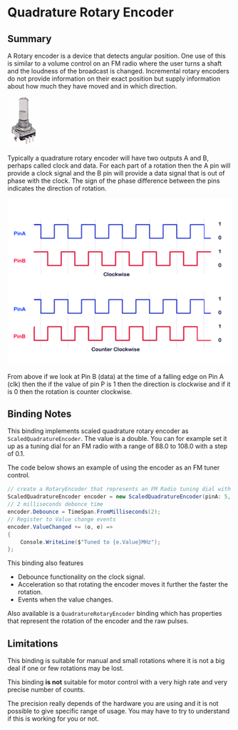 ﻿# Quadrature Rotary Encoder

## Summary

A Rotary encoder is a device that detects angular position. One use of this is similar to a volume control on an FM radio where the user turns a shaft and the loudness of the broadcast is changed. Incremental rotary encoders do not provide information on their exact position but supply information about how much they have moved and in which direction.

![image of rotary encoder](pec11r.png)

Typically a quadrature rotary encoder will have two outputs A and B, perhaps called clock and data. For each part of a rotation then the A pin will provide a clock signal and the B pin will provide a data signal that is out of phase with the clock. The sign of the phase difference between the pins indicates the direction of rotation.

![encoder](encoder.png)

From above if we look at Pin B (data) at the time of a falling edge on Pin A (clk) then the if the value of pin P is 1 then the direction is clockwise and if it is 0 then the rotation is counter clockwise.

## Binding Notes

This binding implements scaled quadrature rotary encoder as `ScaledQuadratureEncoder`. The value is a double. You can for example set it up as a tuning dial for an FM radio with a range of 88.0 to 108.0 with a step of 0.1.

The code below shows an example of using the encoder as an FM tuner control.

```csharp
// create a RotaryEncoder that represents an FM Radio tuning dial with a range of 88 -> 108 MHz
ScaledQuadratureEncoder encoder = new ScaledQuadratureEncoder(pinA: 5, pinB: 6, PinEventTypes.Falling, pulsesPerRotation: 20, pulseIncrement: 0.1, rangeMin: 88.0, rangeMax: 108.0) { Value = 88 };
// 2 milliseconds debonce time
encoder.Debounce = TimeSpan.FromMilliseconds(2);
// Register to Value change events
encoder.ValueChanged += (o, e) =>
{
    Console.WriteLine($"Tuned to {e.Value}MHz");
};
```

This binding also features 

- Debounce functionality on the clock signal.
- Acceleration so that rotating the encoder moves it further the faster the rotation.
- Events when the value changes.

Also available is a `QuadratureRotaryEncoder` binding which has properties that represent the rotation of the encoder and the raw pulses.

## Limitations

This binding is suitable for manual and small rotations where it is not a big deal if one or few rotations may be lost.

This binding **is not** suitable for motor control with a very high rate and very precise number of counts.

The precision really depends of the hardware you are using and it is not possible to give specific range of usage. You may have to try to understand if this is working for you or not.
